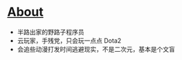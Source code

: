 # [About](https://github.com/shyn/shyn.github.io/issues/11)

- 半路出家的野路子程序员
- 云玩家，手残党，只会玩一点点 Dota2
- 会追些动漫打发时间逃避现实，不是二次元，基本是个文盲